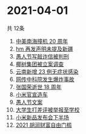 # 2021-04-01
  共 12条

  <!-- BEGIN -->
  <!-- 最后更新时间:Thu Apr 01 2021 05:20:57 GMT+0000 (Coordinated Universal Time) -->
  1. [中美南海撞机 20 周年](https://www.zhihu.com/search?q=中美撞机)
1. [hm 再发声明未提及新疆](https://www.zhihu.com/search?q=hm)
1. [愚人节写敲诈信被判刑](https://www.zhihu.com/search?q=愚人节套路)
1. [椰树集团被立案调查](https://www.zhihu.com/search?q=椰树集团)
1. [云南新增 23 例无症状感染](https://www.zhihu.com/search?q=云南新增)
1. [网传中科院发生爆炸事故](https://www.zhihu.com/search?q=中科院)
1. [张国荣逝世 18 周年](https://www.zhihu.com/search?q=张国荣)
1. [小米官宣造车](https://www.zhihu.com/search?q=小米造车)
1. [愚人节文案](https://www.zhihu.com/search?q=愚人节文案)
1. [大学生打差评被举报至学校](https://www.zhihu.com/search?q=豆瓣差评)
1. [小米新品发布会下半场](https://www.zhihu.com/search?q=小米)
1. [2021 胡润财富自由门槛](https://www.zhihu.com/search?q=财富自由)
  <!-- END -->
  